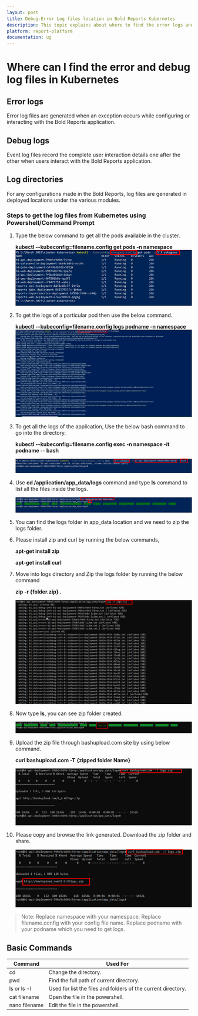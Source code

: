 ```yaml
---
layout: post
title: Debug-Error Log files location in Bold Reports Kubernetes
description: This topic explains about where to find the error logs and debug files to identify the issues in the Bold Reports Kubernetes.
platform: report-platform
documentation: ug
---
```


# Where can I find the error and debug log files in Kubernetes

## Error logs

Error log files are generated when an exception occurs while configuring or interacting with the Bold Reports application.

## Debug logs

Event log files record the complete user interaction details one after the other when users interact with the Bold Reports application.

## Log directories

For any configurations made in the Bold Reports, log files are generated in deployed locations under the various modules.

### Steps to get the log files from Kubernetes using Powershell/Command Prompt

1. Type the below command to get all the pods available in the cluster.

   **kubectl -\-kubeconfig=filename.config get pods -n namespace**
   ![Pods](/static/assets/on-premise/images/faq/pods.png)

2. To get the logs of a particular pod then use the below command.

   **kubectl -\-kubeconfig=filename.config logs podname -n namespace**
   ![Logs](/static/assets/on-premise/images/faq/pod-logs.png)

3. To get all the logs of the application, Use the below bash command to go into the directory.

   **kubectl -\-kubeconfig=filename.config exec -n namespace -it podname -\- bash**

   ![Bash Command](/static/assets/on-premise/images/faq/bash-logs.png)

4. Use **cd /application/app_data/logs** command and type **ls** command to list all the files inside the logs.

   ![App Logs](/static/assets/on-premise/images/faq/application-logs.png)

5. You can find the logs folder in app_data location and we need to zip the logs folder.

6. Please install zip and curl by running the below commands,

   **apt-get install zip**

   **apt-get install curl**

8. Move into logs directory and Zip the logs folder by running the below command

   **zip -r {folder.zip} .**

   ![Zip Command](/static/assets/on-premise/images/faq/kubectl-zipcommand.png)

9. Now type **ls**, you can see zip folder created.

   ![Zip Folder](/static/assets/on-premise/images/faq/kube-zip-folder.png)

10. Upload the zip file through bashupload.com site by using below command.

    **curl bashupload.com  -T {zipped folder Name}**

    ![Curl Command](/static/assets/on-premise/images/faq/kube-curl.png)

11. Please copy and browse the link generated. Download the zip folder and share.

    ![URL](/static/assets/on-premise/images/faq/kube-url.png)

>Note: Replace namespace with your namespace.
Replace filename.config with your config file name.
Replace podname with your podname which you need to get logs.

## Basic Commands

| Command          | Used For|
|------------------     |------------------------------------------------------------  |
| cd    |    Change the directory.               |
| pwd        |  Find the full path of current directory.     |
| ls or ls -l        | Used for list the files and folders of the current directory.|
| cat filename       | Open the file in the powershell.|
| nano filename       | Edit the file in the powershell.|
